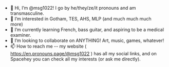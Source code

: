 - 👋 Hi, I’m @msg1022! I go by he/they/ze/it pronouns and am transmasculine.
- 👀 I’m interested in Gotham, TES, AHS, MLP (and much much much more)
- 🌱 I’m currently learning French, bass guitar, and aspiring to be a medical examiner.
- 💞️ I’m looking to collaborate on ANYTHING! Art, music, games, whatever!
- 📫 How to reach me -- my website ( https://en.pronouns.page/@msg1022 ) has all my social links, and on Spacehey you can check all my interests (or ask me directly). 

<!---
msg1022/msg1022 is a ✨ special ✨ repository because its `README.md` (this file) appears on your GitHub profile.
You can click the Preview link to take a look at your changes.
--->

